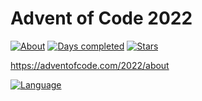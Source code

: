 <!--
SPDX-FileCopyrightText: 2022 Florian Warzecha <liketechnik@disroot.org>

SPDX-License-Identifier: CC0-1.0
-->

# Advent of Code 2022

[![About](https://img.shields.io/badge/Advent%20of%20Code%20🎄-2022-brightgreen)](https://adventofcode.com/2022/about)
[![Days completed](https://img.shields.io/badge/day%20📅-7-blue)](https://adventofcode.com/2022)
[![Stars](https://img.shields.io/badge/stars%20⭐-6-yellow)](https://adventofcode.com/2022/stats)

https://adventofcode.com/2022/about

[![Language](https://img.shields.io/badge/Language-racket-yellowgreen)](https://en.wikipedia.org/wiki/Racket_(programming_language))

